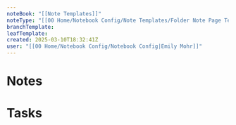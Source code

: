 ```yaml
---
noteBook: "[[Note Templates]]"
noteType: "[[00 Home/Notebook Config/Note Templates/Folder Note Page Template|Folder Note]]"
branchTemplate: 
leafTemplate: 
created: 2025-03-10T18:32:41Z
user: "[[00 Home/Notebook Config/Notebook Config|Emily Mohr]]"
---
```

# Notes
# Tasks
